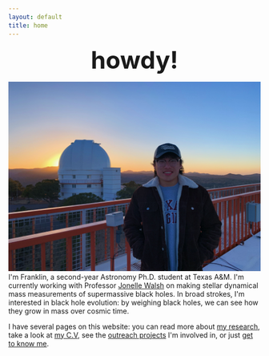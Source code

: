 ```yaml
---
layout: default
title: home
---
```


<p style="text-align: center;"> <font size="8"> <strong>howdy!</strong> </font></p>

![index](/assets/img/horizontal_headshot_mcdonald.JPG)
I'm Franklin, a second-year Astronomy Ph.D. student at Texas A&M. I'm currently working with Professor [Jonelle Walsh](https://jonellewalsh.weebly.com/) on making stellar dynamical mass measurements of supermassive black holes. In broad strokes, I'm interested in black hole evolution: by weighing black holes, we can see how they grow in mass over cosmic time.

I have several pages on this website: you can read more about [my research](https://franklin-wang.github.io/research.html), take a look at [my C.V](https://franklin-wang.github.io/vitae.html), see the [outreach projects](https://franklin-wang.github.io/outreach.html) I'm involved in, or just [get to know me](https://franklin-wang.github.io/about.html). 

